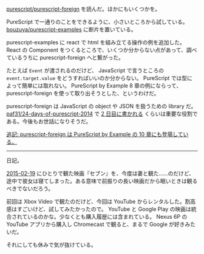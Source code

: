 [purescript/purescript-foreign][] を読んだ。ほかにもいくつかを。

PureScript で一通りのことをできるように、小さいところから試している。 [bouzuya/purescript-examples][] に断片を置いている。

purescript-examples に react で html を組み立てる操作の例を追加した。React の Component をつくるところで、いくつか分からない点があって、調べているうちに purescript-foreign へと繋がった。

たとえば `Event` が渡されるのだけど、 JavaScript で言うところの `event.target.value` をどうすればいいのか分からない。 PureScript では型によって簡単には取れない。 PureScript by Example 8 章の例にならって、 purescript-foreign を使って取り出そうとした、というわけだ。

purescript-foreign は JavaScript の object や JSON を扱うための library だ。[paf31/24-days-of-purescript-2014][] で [2 日目に書かれる](https://github.com/paf31/24-days-of-purescript-2014/blob/19ab71b915b10d53e722416a3fa7b525879f7c06/2.markdown) くらいは重要な役割である。今後もお世話になりそうだ。

<ins>追記: purescript-foreign は [PureScript by Example の 10 章](https://leanpub.com/purescript/read#leanpub-auto-the-foreign-function-interface)にも登場している。 </ins>

-----

日記。

[2015-02-19][] にひとりで観た映画『セブン』を、今度は妻と観た……のだけど、途中で彼女は寝てしまった。ある意味で前振りの長い映画だから眠いときは観るべきでないだろう。

前回は Xbox Video で観たのだけど、今回は YouTube からレンタルした。割高感はすごいけど、試してみたかったので。 YouTube と Google Play の映画は統合されているのかな。少なくとも購入履歴には含まれている。 Nexus 6P の YouTube アプリから購入し Chromecast で観ると、まるで Google が好きみたいだ。

それにしても休みで気が抜けている。

[purescript/purescript-foreign]: https://github.com/purescript/purescript-foreign
[bouzuya/purescript-examples]: https://github.com/bouzuya/purescript-examples
[2015-02-19]: https://blog.bouzuya.net/2015/02/19/
[paf31/24-days-of-purescript-2014]: https://github.com/paf31/24-days-of-purescript-2014
